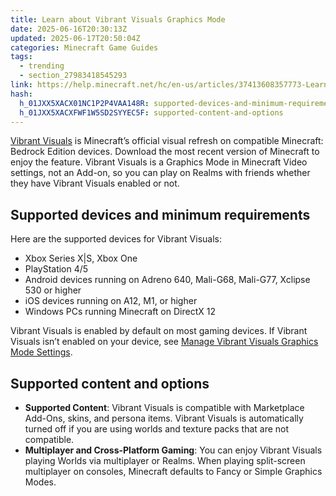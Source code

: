 ```yaml
---
title: Learn about Vibrant Visuals Graphics Mode
date: 2025-06-16T20:30:13Z
updated: 2025-06-17T20:50:04Z
categories: Minecraft Game Guides
tags:
  - trending
  - section_27983418545293
link: https://help.minecraft.net/hc/en-us/articles/37413608357773-Learn-about-Vibrant-Visuals-Graphics-Mode
hash:
  h_01JXX5XACX01NC1P2P4VAA148R: supported-devices-and-minimum-requirements
  h_01JXX5XACXFWF1W5SD2SYYEC5F: supported-content-and-options
---
```


[Vibrant Visuals](https://www.minecraft.net/en-us/article/chase-the-skies-and-vibrant-visuals-playable-today) is Minecraft’s official visual refresh on compatible Minecraft: Bedrock Edition devices. Download the most recent version of Minecraft to enjoy the feature. Vibrant Visuals is a Graphics Mode in Minecraft Video settings, not an Add-on, so you can play on Realms with friends whether they have Vibrant Visuals enabled or not.

## Supported devices and minimum requirements

Here are the supported devices for Vibrant Visuals:

- Xbox Series X\|S, Xbox One
- PlayStation 4/5
- Android devices running on Adreno 640, Mali-G68, Mali-G77, Xclipse 530 or higher
- iOS devices running on A12, M1, or higher
- Windows PCs running Minecraft on DirectX 12

Vibrant Visuals is enabled by default on most gaming devices. If Vibrant Visuals isn’t enabled on your device, see [Manage Vibrant Visuals Graphics Mode Settings](./Manage-Vibrant-Visuals-Graphics-Mode-Settings.md).

## Supported content and options

- **Supported Content**: Vibrant Visuals is compatible with Marketplace Add-Ons, skins, and persona items. Vibrant Visuals is automatically turned off if you are using worlds and texture packs that are not compatible.
- **Multiplayer and Cross-Platform Gaming**: You can enjoy Vibrant Visuals playing Worlds via multiplayer or Realms. When playing split-screen multiplayer on consoles, Minecraft defaults to Fancy or Simple Graphics Modes.
